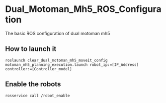 # Dual_Motoman_Mh5_ROS_Configuration
The basic ROS configuration of dual motoman mh5

## How to launch it

```roslaunch clear_dual_motoman_mh5_moveit_config motoman_mh5_planning_execution.launch robot_ip:=[IP_Address] controller:=[Controller_model]```

## Enable the robots
```rosservice call /robot_enable```
